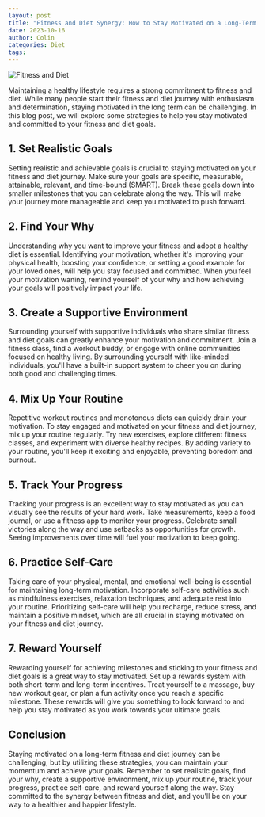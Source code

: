 ```yaml
---
layout: post
title: "Fitness and Diet Synergy: How to Stay Motivated on a Long-Term Journey"
date: 2023-10-16
author: Colin
categories: Diet
tags: 
---
```


![Fitness and Diet](https://source.unsplash.com/1600x900/?fitness,diet)

Maintaining a healthy lifestyle requires a strong commitment to fitness and diet. While many people start their fitness and diet journey with enthusiasm and determination, staying motivated in the long term can be challenging. In this blog post, we will explore some strategies to help you stay motivated and committed to your fitness and diet goals.

## 1. Set Realistic Goals
Setting realistic and achievable goals is crucial to staying motivated on your fitness and diet journey. Make sure your goals are specific, measurable, attainable, relevant, and time-bound (SMART). Break these goals down into smaller milestones that you can celebrate along the way. This will make your journey more manageable and keep you motivated to push forward.

## 2. Find Your Why
Understanding why you want to improve your fitness and adopt a healthy diet is essential. Identifying your motivation, whether it's improving your physical health, boosting your confidence, or setting a good example for your loved ones, will help you stay focused and committed. When you feel your motivation waning, remind yourself of your why and how achieving your goals will positively impact your life.

## 3. Create a Supportive Environment
Surrounding yourself with supportive individuals who share similar fitness and diet goals can greatly enhance your motivation and commitment. Join a fitness class, find a workout buddy, or engage with online communities focused on healthy living. By surrounding yourself with like-minded individuals, you'll have a built-in support system to cheer you on during both good and challenging times.

## 4. Mix Up Your Routine
Repetitive workout routines and monotonous diets can quickly drain your motivation. To stay engaged and motivated on your fitness and diet journey, mix up your routine regularly. Try new exercises, explore different fitness classes, and experiment with diverse healthy recipes. By adding variety to your routine, you'll keep it exciting and enjoyable, preventing boredom and burnout.

## 5. Track Your Progress
Tracking your progress is an excellent way to stay motivated as you can visually see the results of your hard work. Take measurements, keep a food journal, or use a fitness app to monitor your progress. Celebrate small victories along the way and use setbacks as opportunities for growth. Seeing improvements over time will fuel your motivation to keep going.

## 6. Practice Self-Care
Taking care of your physical, mental, and emotional well-being is essential for maintaining long-term motivation. Incorporate self-care activities such as mindfulness exercises, relaxation techniques, and adequate rest into your routine. Prioritizing self-care will help you recharge, reduce stress, and maintain a positive mindset, which are all crucial in staying motivated on your fitness and diet journey.

## 7. Reward Yourself
Rewarding yourself for achieving milestones and sticking to your fitness and diet goals is a great way to stay motivated. Set up a rewards system with both short-term and long-term incentives. Treat yourself to a massage, buy new workout gear, or plan a fun activity once you reach a specific milestone. These rewards will give you something to look forward to and help you stay motivated as you work towards your ultimate goals.

## Conclusion
Staying motivated on a long-term fitness and diet journey can be challenging, but by utilizing these strategies, you can maintain your momentum and achieve your goals. Remember to set realistic goals, find your why, create a supportive environment, mix up your routine, track your progress, practice self-care, and reward yourself along the way. Stay committed to the synergy between fitness and diet, and you'll be on your way to a healthier and happier lifestyle.